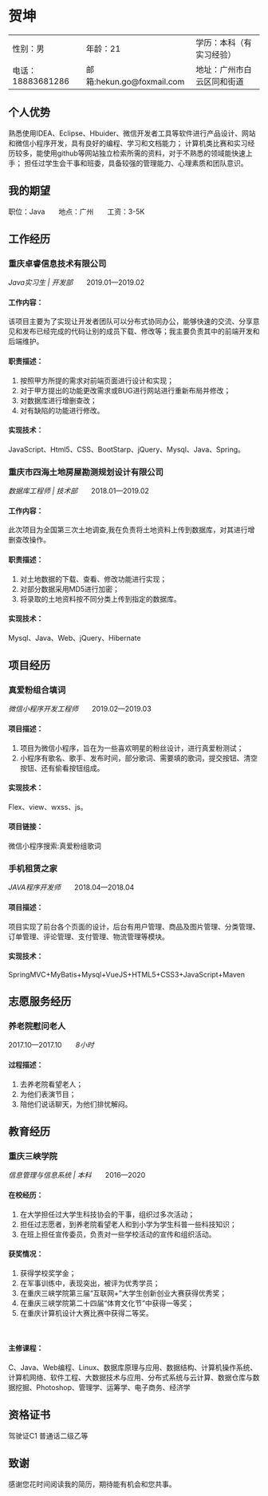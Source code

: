 # 贺坤

<table width="100%" border="0" cellspacing="0" cellpadding="0">
<tr>
<td width="250" height="25" align="left">性别：男</td>
<td width="250" height="25" align="left">年龄：21</td>
<td width="700" height="25" align="left">学历：本科（有实习经验）</td>
</tr>
<tr>
<td width="250" height="25" align="left">电话：18883681286</td>
<td width="250" height="25" align="left">邮箱:hekun.go@foxmail.com</td>
<td width="700" height="25" align="left">地址：广州市白云区同和街道</td>
</tr>
</table>


##  个人优势
熟悉使用IDEA、Eclipse、Hbuider、微信开发者工具等软件进行产品设计、网站和微信小程序开发，具有良好的编程、学习和文档能力； 计算机类比赛和实习经历较多，能使用github等网站独立检索所需的资料，对于不熟悉的领域能快速上手； 担任过学生会干事和班委，具备较强的管理能力、心理素质和团队意识。


## 我的期望
职位：Java &nbsp;&nbsp;&nbsp;&nbsp;&nbsp; 地点：广州 &nbsp;&nbsp;&nbsp;&nbsp;&nbsp; 工资：3-5K


## 工作经历
### 重庆卓睿信息技术有限公司
  _Java实习生 | 开发部_ &nbsp;&nbsp;&nbsp;&nbsp;&nbsp; 2019.01—2019.02
#### 工作内容：
该项目主要为了实现让开发者团队可以分布式协同办公，能够快速的交流、分享意见和发布已经完成的代码让别的成员下载、修改等；我主要负责其中的前端开发和后端维护。
#### 职责描述：
1. 按照甲方所提的需求对前端页面进行设计和实现；
2. 对于甲方提出的功能更改需求或BUG进行网站进行重新布局并修改；
3. 对数据库进行增删查改；
4. 对有缺陷的功能进行修改。<br/>

#### 实现技术： 
JavaScript、Html5、CSS、BootStarp、jQuery、Mysql、Java、Spring。

### 重庆市四海土地房屋勘测规划设计有限公司
  _数据库工程师 | 技术部_ &nbsp;&nbsp;&nbsp;&nbsp;&nbsp; 2018.01—2019.02
#### 工作内容：
 此次项目为全国第三次土地调查,我在负责将土地资料上传到数据库，对其进行增删查改操作。
#### 职责描述：
1. 对土地数据的下载、查看、修改功能进行实现；
2. 对部分数据采用MD5进行加密；
3. 将录取的土地资料按不同分类上传到指定的数据库。<br/>

#### 实现技术：
Mysql、Java、Web、jQuery、Hibernate

## 项目经历

### 真爱粉组合填词
  _微信小程序开发工程师_	&nbsp;&nbsp;&nbsp;&nbsp;&nbsp; 2019.02—2019.03
#### 项目描述：
1. 项目为微信小程序，旨在为一些喜欢明星的粉丝设计，进行真爱粉测试；
2. 小程序有歌名、歌手、发布时间，部分歌词、需要填的歌词，提交按钮、清空按钮、还有偷看按钮组成。<br/> 

#### 实现技术：
Flex、view、wxss、js。
#### 项目链接：
微信小程序搜索:真爱粉组歌词

### 手机租赁之家
  _JAVA程序开发师_	&nbsp;&nbsp;&nbsp;&nbsp;&nbsp; 2018.04—2018.04
#### 项目描述：
项目实现了前台各个页面的设计，后台有用户管理、商品及图片管理、分类管理、订单管理、评论管理、支付管理、物流管理等模块。
#### 实现技术：
SpringMVC+MyBatis+Mysql+VueJS+HTML5+CSS3+JavaScript+Maven


## 志愿服务经历

### 养老院慰问老人
  2017.10—2017.10	&nbsp;&nbsp;&nbsp;&nbsp;&nbsp; _8小时_
#### 过程描述：
1. 去养老院看望老人；
2. 为他们表演节目；
3. 陪他们说话聊天，为他们排忧解闷。<br/>


## 教育经历

### 重庆三峡学院
  _信息管理与信息系统 | 本科_ &nbsp;&nbsp;&nbsp;&nbsp;&nbsp; 2016—2020
#### 在校经历：
1. 在大学担任过大学生科技协会的干事，组织过多次活动；
2. 担任过志愿者，到养老院看望老人和到小学为学生科普一些科技知识；
3. 在班上担任宣传委员，负责对一些学校活动的宣传和组织活动。<br/> 

#### 获奖情况： 
1. 获得学校奖学金；
2. 在军事训练中，表现突出，被评为优秀学员； 
3. 在重庆三峡学院第三届“互联网+”大学生创新创业大赛获得优秀奖；
4. 在重庆三峡学院第二十四届“体育文化节”中获得一等奖；
5. 在重庆计算机设计大赛比赛中获得二等奖。
<br/> 

#### 主修课程： 
C、Java、Web编程、Linux、数据库原理与应用、数据结构、计算机操作系统、计算机网络、软件工程、大数据技术与应用、分布式系统与云计算、数据仓库与数据挖掘、Photoshop、管理学、运筹学、电子商务、经济学


## 资格证书

驾驶证C1 普通话二级乙等


## 致谢

感谢您花时间阅读我的简历，期待能有机会和您共事。

